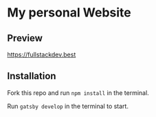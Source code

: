 # My personal Website

## Preview

https://fullstackdev.best

## Installation

Fork this repo and run `npm install` in the terminal.

Run `gatsby develop` in the terminal to start.
